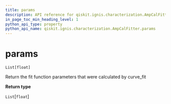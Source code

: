```yaml
---
title: params
description: API reference for qiskit.ignis.characterization.AmpCalFitter.params
in_page_toc_min_heading_level: 1
python_api_type: property
python_api_name: qiskit.ignis.characterization.AmpCalFitter.params
---
```


# params

<span id="qiskit.ignis.characterization.AmpCalFitter.params" />

`List[float]`

Return the fit function parameters that were calculated by curve\_fit

**Return type**

`List`\[`float`]

